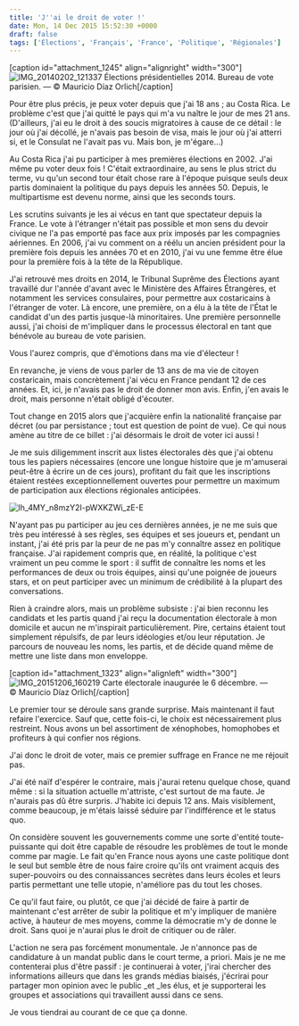 ```yaml
---
title: 'J''ai le droit de voter !'
date: Mon, 14 Dec 2015 15:52:30 +0000
draft: false
tags: ['Élections', 'Français', 'France', 'Politique', 'Régionales']
---
```


\[caption id="attachment\_1245" align="alignright" width="300"\]![IMG_20140202_121337](https://madd0.files.wordpress.com/2015/12/img_20140202_121337.jpg?w=300) Élections présidentielles 2014. Bureau de vote parisien. — © Mauricio Díaz Orlich\[/caption\]

Pour être plus précis, je peux voter depuis que j'ai 18 ans ; au Costa Rica. Le problème c'est que j'ai quitté le pays qui m'a vu naître le jour de mes 21 ans. (D'ailleurs, j'ai eu le droit à des soucis migratoires à cause de ce détail : le jour où j'ai décollé, je n'avais pas besoin de visa, mais le jour où j'ai atterri si, et le Consulat ne l'avait pas vu. Mais bon, je m'égare…)

Au Costa Rica j'ai pu participer à mes premières élections en 2002. J'ai même pu voter deux fois ! C'était extraordinaire, au sens le plus strict du terme, vu qu'un second tour était chose rare à l'époque puisque seuls deux partis dominaient la politique du pays depuis les années 50. Depuis, le multipartisme est devenu norme, ainsi que les seconds tours.

Les scrutins suivants je les ai vécus en tant que spectateur depuis la France. Le vote à l'étranger n'était pas possible et mon sens du devoir civique ne l'a pas emporté pas face aux prix imposés par les compagnies aériennes. En 2006, j'ai vu comment on a réélu un ancien président pour la première fois depuis les années 70 et en 2010, j'ai vu une femme être élue pour la première fois à la tête de la République.

J'ai retrouvé mes droits en 2014, le Tribunal Suprême des Élections ayant travaillé dur l'année d'avant avec le Ministère des Affaires Étrangères, et notamment les services consulaires, pour permettre aux costaricains à l'étranger de voter. Là encore, une première, on a élu à la tête de l'État le candidat d'un des partis jusque-là minoritaires. Une première personnelle aussi, j'ai choisi de m'impliquer dans le processus électoral en tant que bénévole au bureau de vote parisien.

Vous l'aurez compris, que d'émotions dans ma vie d'électeur !

En revanche, je viens de vous parler de 13 ans de ma vie de citoyen costaricain, mais concrètement j'ai vécu en France pendant 12 de ces années. Et, ici, je n'avais pas le droit de donner mon avis. Enfin, j'en avais le droit, mais personne n'était obligé d'écouter.

Tout change en 2015 alors que j'acquière enfin la nationalité française par décret (ou par persistance ; tout est question de point de vue). Ce qui nous amène au titre de ce billet : j'ai désormais le droit de voter ici aussi !

Je me suis diligemment inscrit aux listes électorales dès que j'ai obtenu tous les papiers nécessaires (encore une longue histoire que je m'amuserai peut-être à écrire un de ces jours), profitant du fait que les inscriptions étaient restées exceptionnellement ouvertes pour permettre un maximum de participation aux élections régionales anticipées.

![lh_4MY_n8mzY2I-pWXKZWi_zE-E](https://madd0.files.wordpress.com/2015/12/lh_4my_n8mzy2i-pwxkzwi_ze-e.jpg)

N'ayant pas pu participer au jeu ces dernières années, je ne me suis que très peu intéressé à ses règles, ses équipes et ses joueurs et, pendant un instant, j'ai été pris par la peur de ne pas m'y connaître assez en politique française. J'ai rapidement compris que, en réalité, la politique c'est vraiment un peu comme le sport : il suffit de connaître les noms et les performances de deux ou trois équipes, ainsi qu'une poignée de joueurs stars, et on peut participer avec un minimum de crédibilité à la plupart des conversations.

Rien à craindre alors, mais un problème subsiste : j'ai bien reconnu les candidats et les partis quand j'ai reçu la documentation électorale à mon domicile et aucun ne m'inspirait particulièrement. Pire, certains étaient tout simplement répulsifs, de par leurs idéologies et/ou leur réputation. Je parcours de nouveau les noms, les partis, et de décide quand même de mettre une liste dans mon enveloppe.

\[caption id="attachment\_1323" align="alignleft" width="300"\]![IMG_20151206_160219](https://madd0.files.wordpress.com/2015/12/img_20151206_160219.jpg?w=300) Carte électorale inaugurée le 6 décembre. — © Mauricio Díaz Orlich\[/caption\]

Le premier tour se déroule sans grande surprise. Mais maintenant il faut refaire l'exercice. Sauf que, cette fois-ci, le choix est nécessairement plus restreint. Nous avons un bel assortiment de xénophobes, homophobes et profiteurs à qui confier nos régions.

J'ai donc le droit de voter, mais ce premier suffrage en France ne me réjouit pas.

J'ai été naïf d'espérer le contraire, mais j'aurai retenu quelque chose, quand même : si la situation actuelle m'attriste, c'est surtout de ma faute. Je n'aurais pas dû être surpris. J'habite ici depuis 12 ans. Mais visiblement, comme beaucoup, je m'étais laissé séduire par l'indifférence et le status quo.

On considère souvent les gouvernements comme une sorte d'entité toute-puissante qui doit être capable de résoudre les problèmes de tout le monde comme par magie. Le fait qu'en France nous ayons une caste politique dont le seul but semble être de nous faire croire qu'ils ont vraiment acquis des super-pouvoirs ou des connaissances secrètes dans leurs écoles et leurs partis permettant une telle utopie, n'améliore pas du tout les choses.

Ce qu'il faut faire, ou plutôt, ce que j'ai décidé de faire à partir de maintenant c'est arrêter de subir la politique et m'y impliquer de manière active, à hauteur de mes moyens, comme la démocratie m'y de donne le droit. Sans quoi je n'aurai plus le droit de critiquer ou de râler.

L'action ne sera pas forcément monumentale. Je n'annonce pas de candidature à un mandat public dans le court terme, a priori. Mais je ne me contenterai plus d'être passif : je continuerai à voter, j'irai chercher des informations ailleurs que dans les grands médias biaisés, j'écrirai pour partager mon opinion avec le public _et _les élus, et je supporterai les groupes et associations qui travaillent aussi dans ce sens.

Je vous tiendrai au courant de ce que ça donne.